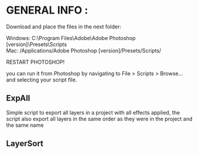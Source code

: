 # GENERAL INFO :
Download and place the files in the next folder:

Windows: C:\Program Files\Adobe\Adobe Photoshop [version]\Presets\Scripts\
Mac: /Applications/Adobe Photoshop [version]/Presets/Scripts/

RESTART PHOTOSHOP!

you can run it from Photoshop by navigating to File > Scripts > Browse... and selecting your script file.


## ExpAll

Simple script to export all layers in a project with all effects applied, the script also export all layers in the same order as they were in the project and the same name


## LayerSort
